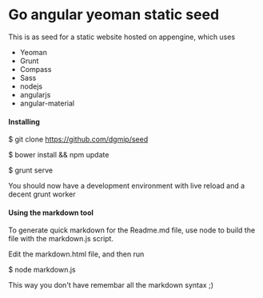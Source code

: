 # Go angular yeoman static seed

This is as seed for a static website hosted on appengine, which uses

* Yeoman
* Grunt
* Compass
* Sass
* nodejs
* angularjs
* angular-material

#### Installing

$ git clone https://github.com/dgmip/seed

$ bower install && npm update

$ grunt serve

You should now have a development environment with live reload and a decent grunt worker

#### Using the markdown tool

To generate quick markdown for the Readme.md file, use node to build the file with the markdown.js script.

Edit the markdown.html file, and then run

$ node markdown.js

This way you don't have remembar all the markdown syntax ;)

